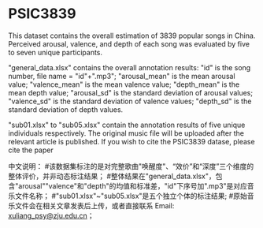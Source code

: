 # PSIC3839

This dataset contains the overall estimation of 3839 popular songs in China.
Perceived arousal, valence, and depth of each song was evaluated  by five to seven unique participants.

"general_data.xlsx" contains the overall annotation results:
	"id" is the song number, file name = "id"+".mp3";
	"arousal_mean" is the mean arousal value;
	"valence_mean" is the mean valence value;
	"depth_mean" is the mean depth value;
	"arousal_sd" is the standard deviation of arousal values;
	"valence_sd" is the standard deviation of valence values;
	"depth_sd" is the standard deviation of depth values.

"sub01.xlsx" to "sub05.xlsx" contain the annotation results of five unique individuals respectively.
The original music file will be uploaded after the relevant article is published.
If you wish to cite the PSIC3839 datase, please cite the paper

中文说明：
#该数据集标注的是对完整歌曲"唤醒度"、“效价”和“深度”三个维度的整体评价，并非动态标注结果；
#整体结果在"general_data.xlsx"，包含"arousal""valence"和"depth"的均值和标准差，"id"下序号加".mp3"是对应音乐文件名称；
#"sub01.xlsx"~"sub05.xlsx"是五个独立个体的标注结果;
#原始音乐文件会在相关文章发表后上传，或者直接联系 Email: xuliang_psy@zju.edu.cn；

